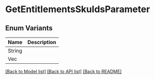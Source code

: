 # GetEntitlementsSkuIdsParameter

## Enum Variants

| Name | Description |
|---- | -----|
| String |  |
| Vec<String> |  |

[[Back to Model list]](../README.md#documentation-for-models) [[Back to API list]](../README.md#documentation-for-api-endpoints) [[Back to README]](../README.md)


